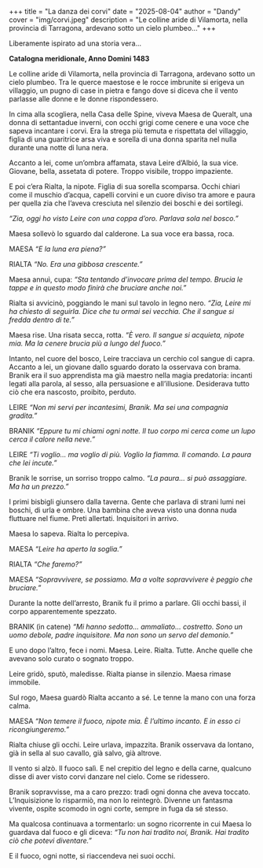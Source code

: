 +++
title = "La danza dei corvi"
date = "2025-08-04"
author = "Dandy"
cover = "img/corvi.jpeg"
description = "Le colline aride di Vilamorta, nella provincia di Tarragona, ardevano sotto un cielo plumbeo..."
+++

Liberamente ispirato ad una storia vera...

**Catalogna meridionale, Anno Domini 1483**

Le colline aride di Vilamorta, nella provincia di Tarragona, ardevano sotto un cielo plumbeo. Tra le querce maestose e le rocce imbrunite si erigeva un villaggio, un pugno di case in pietra e fango dove si diceva che il vento parlasse alle donne e le donne rispondessero.

In cima alla scogliera, nella Casa delle Spine, viveva Maesa de Queralt, una donna di settantadue inverni, con occhi grigi come cenere e una voce che sapeva incantare i corvi. Era la strega più temuta e rispettata del villaggio, figlia di una guaritrice arsa viva e sorella di una donna sparita nel nulla durante una notte di luna nera.

Accanto a lei, come un’ombra affamata, stava Leire d’Albió, la sua vice. Giovane, bella, assetata di potere. Troppo visibile, troppo impaziente.

E poi c’era Rialta, la nipote. Figlia di sua sorella scomparsa. Occhi chiari come il muschio d’acqua, capelli corvini e un cuore diviso tra amore e paura per quella zia che l’aveva cresciuta nel silenzio dei boschi e dei sortilegi.

*“Zia, oggi ho visto Leire con una coppa d’oro. Parlava sola nel bosco.”*

Maesa sollevò lo sguardo dal calderone. La sua voce era bassa, roca.

MAESA
*“E la luna era piena?”*

RIALTA
*“No. Era una gibbosa crescente.”*

Maesa annuì, cupa: *“Sta tentando d’invocare prima del tempo. Brucia le tappe e in questo modo finirà che bruciare anche noi.”*

Rialta si avvicinò, poggiando le mani sul tavolo in legno nero.
*“Zia, Leire mi ha chiesto di seguirla. Dice che tu ormai sei vecchia. Che il sangue si fredda dentro di te.”*

Maesa rise. Una risata secca, rotta.
*“È vero. Il sangue si acquieta, nipote mia. Ma la cenere brucia più a lungo del fuoco.”*

Intanto, nel cuore del bosco, Leire tracciava un cerchio col sangue di capra. Accanto a lei, un giovane dallo sguardo dorato la osservava con brama. Branik era il suo apprendista ma già maestro nella magia predatoria: incanti legati alla parola, al sesso, alla persuasione e all’illusione. Desiderava tutto ciò che era nascosto, proibito, perduto.

LEIRE
*“Non mi servi per incantesimi, Branik. Ma sei una compagnia gradita.”*

BRANIK
*“Eppure tu mi chiami ogni notte. Il tuo corpo mi cerca come un lupo cerca il calore nella neve.”*

LEIRE
*“Ti voglio… ma voglio di più. Voglio la fiamma. Il comando. La paura che lei incute.”*

Branik le sorrise, un sorriso troppo calmo.
*“La paura… si può assaggiare. Ma ha un prezzo.”*

I primi bisbigli giunsero dalla taverna. Gente che parlava di strani lumi nei boschi, di urla e ombre. Una bambina che aveva visto una donna nuda fluttuare nel fiume. Preti allertati. Inquisitori in arrivo.

Maesa lo sapeva. Rialta lo percepiva.

MAESA
*“Leire ha aperto la soglia.”*

RIALTA
*“Che faremo?”*

MAESA
*“Sopravvivere, se possiamo. Ma a volte sopravvivere è peggio che bruciare.”*

Durante la notte dell’arresto, Branik fu il primo a parlare. Gli occhi bassi, il corpo apparentemente spezzato.

BRANIK (in catene)
*“Mi hanno sedotto… ammaliato… costretto. Sono un uomo debole, padre inquisitore. Ma non sono un servo del demonio.”*

E uno dopo l’altro, fece i nomi. Maesa. Leire. Rialta. Tutte. Anche quelle che avevano solo curato o sognato troppo.

Leire gridò, sputò, maledisse. Rialta pianse in silenzio. Maesa rimase immobile.

Sul rogo, Maesa guardò Rialta accanto a sé. Le tenne la mano con una forza calma.

MAESA
*“Non temere il fuoco, nipote mia. È l’ultimo incanto. E in esso ci ricongiungeremo.”*

Rialta chiuse gli occhi. Leire urlava, impazzita. Branik osservava da lontano, già in sella al suo cavallo, già salvo, già altrove.

Il vento si alzò. Il fuoco salì. E nel crepitio del legno e della carne, qualcuno disse di aver visto corvi danzare nel cielo. Come se ridessero.

Branik sopravvisse, ma a caro prezzo: tradì ogni donna che aveva toccato. L’Inquisizione lo risparmiò, ma non lo reintegrò. Divenne un fantasma vivente, ospite scomodo in ogni corte, sempre in fuga da sé stesso.

Ma qualcosa continuava a tormentarlo: un sogno ricorrente in cui Maesa lo guardava dal fuoco e gli diceva:
*“Tu non hai tradito noi, Branik. Hai tradito ciò che potevi diventare.”*

E il fuoco, ogni notte, si riaccendeva nei suoi occhi.

